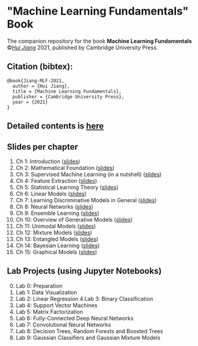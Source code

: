 # "Machine Learning Fundamentals" Book
The companion repository for the book **Machine Learning Fundamentals** ©[*Hui Jiang*](https://wiki.eecs.yorku.ca/user/hj/) 2021, published by Cambridge University Press.

## Citation (bibtex):
```
@book{Jiang-MLF-2021, 
  author = {Hui Jiang},
  title = {Machine Learning Fundamentals}, 
  publisher = {Cambridge University Press},
  year = {2021} 
}
```


## Detailed  contents is [here](materials/DetailedContents.pdf)

## Slides per chapter

1. Ch 1: Introduction    ([slides](materials/slides/ch1_Introduction.pdf))
2. Ch 2:  Mathematical Foundation  ([slides](materials/slides/ch2_Mathematical_Foundation.pdf))
3. Ch 3: Supervised Machine Learning (in a nutshell) ([slides](materials/slides/ch3_Supervised_Machine_Learning.pdf))
4. Ch 4: Feature Extraction ([slides](materials/slides/ch4_Feature_Extraction.pdf))
5. Ch 5: Statistical Learning Theory ([slides](materials/slides/ch5_Statistical_Learning_Theory.pdf))
6. Ch 6: Linear Models ([slides](materials/slides/ch6_Linear_Models.pdf))
7. Ch 7: Learning Discriminative Models in General ([slides](materials/slides/ch7_Learning_Discriminative_Models.pdf))
8. Ch 8: Neural Networks ([slides](materials/slides/ch8_Neural_Networks.pdf))
9. Ch 9: Ensemble Learning ([slides](materials/slides/ch9_Ensemble_Learning.pdf))
10. Ch 10: Overview of Generative Models ([slides](materials/slides/ch10_Overview_Generative_Models.pdf))
11. Ch 11: Unimodal Models ([slides](materials/slides/ch11_Unimodal_Models.pdf))
12. Ch 12: Mixture Models ([slides](materials/slides/ch12_Mixture_Models.pdf))
13. Ch 13: Entangled Models ([slides](materials/slides/ch13_Entangled_Models.pdf))
14. Ch 14: Bayesian Learning ([slides](materials/slides/ch14_Bayesian_Learning.pdf))
15. Ch 15: Graphical Models ([slides](materials/slides/ch15_Graphical_Models.pdf))

## Lab Projects (using Jupyter Notebooks)

0. Lab 0: Preparation 
2. Lab 1: Data Visualization
3. Lab 2: Linear Regression
4.Lab 3: Binary Classification
5. Lab 4: Support Vector Machines
6. Lab 5: Matrix Factorization
7. Lab 6: Fully-Connected Deep Neural Networks
8. Lab 7: Convolutional Neural Networks
9. Lab 8: Decision Trees, Random Forests and Boosted Trees
10. Lab 9: Gaussian Classifiers and Gaussian Mixture Models

